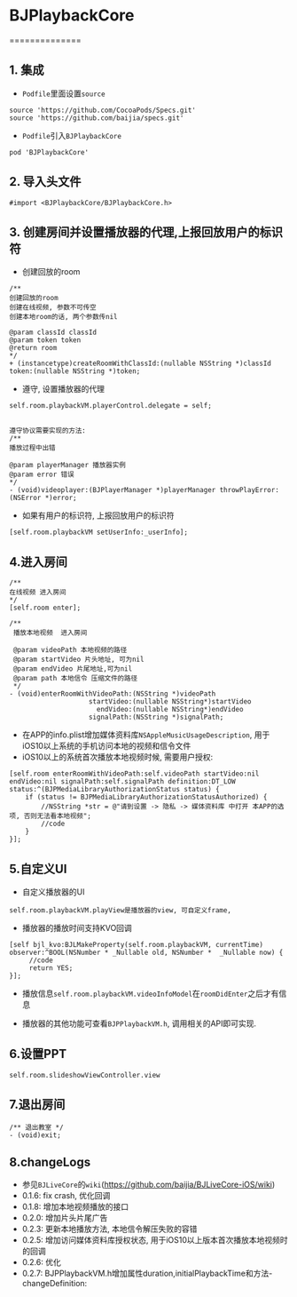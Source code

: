 # BJPlaybackCore

==============

## 1. 集成

- ```Podfile```里面设置```source```

``` 
source 'https://github.com/CocoaPods/Specs.git'
source 'https://github.com/baijia/specs.git'
```
- ```Podfile```引入```BJPlaybackCore```

```
pod 'BJPlaybackCore' 
```

## 2. 导入头文件 
``` 
#import <BJPlaybackCore/BJPlaybackCore.h>
```

## 3. 创建房间并设置播放器的代理,上报回放用户的标识符
- 创建回放的room
```
/**
创建回放的room
创建在线视频, 参数不可传空
创建本地room的话, 两个参数传nil

@param classId classId
@param token token
@return room
*/
+ (instancetype)createRoomWithClassId:(nullable NSString *)classId token:(nullable NSString *)token;
```
- 遵守<BJPMProtocol>, 设置播放器的代理
```
self.room.playbackVM.playerControl.delegate = self;


遵守协议需要实现的方法:
/**
播放过程中出错

@param playerManager 播放器实例
@param error 错误
*/
- (void)videoplayer:(BJPlayerManager *)playerManager throwPlayError:(NSError *)error;

```
- 如果有用户的标识符, 上报回放用户的标识符
```
[self.room.playbackVM setUserInfo:_userInfo];
```


## 4.进入房间
```
/**
在线视频 进入房间
*/
[self.room enter];

/**
 播放本地视频  进入房间

 @param videoPath 本地视频的路径
 @param startVideo 片头地址, 可为nil
 @param endVideo 片尾地址,可为nil
 @param path 本地信令 压缩文件的路径
 */
- (void)enterRoomWithVideoPath:(NSString *)videoPath
                    startVideo:(nullable NSString*)startVideo
                      endVideo:(nullable NSString*)endVideo
                    signalPath:(NSString *)signalPath;
```
- 在APP的info.plist增加媒体资料库```NSAppleMusicUsageDescription```, 用于iOS10以上系统的手机访问本地的视频和信令文件
- iOS10以上的系统首次播放本地视频时候, 需要用户授权:
```
[self.room enterRoomWithVideoPath:self.videoPath startVideo:nil endVideo:nil signalPath:self.signalPath definition:DT_LOW status:^(BJPMediaLibraryAuthorizationStatus status) {
    if (status != BJPMediaLibraryAuthorizationStatusAuthorized) {
        //NSString *str = @"请到设置 -> 隐私 -> 媒体资料库 中打开 本APP的选项, 否则无法看本地视频";
        //code 
    }
}];
```

## 5.自定义UI

- 自定义播放器的UI
```
self.room.playbackVM.playView是播放器的view, 可自定义frame,
```
- 播放器的播放时间支持KVO回调
```
[self bjl_kvo:BJLMakeProperty(self.room.playbackVM, currentTime) observer:^BOOL(NSNumber * _Nullable old, NSNumber *  _Nullable now) {
     //code
     return YES;
}];
```

- 播放信息```self.room.playbackVM.videoInfoModel```在```roomDidEnter```之后才有信息

- 播放器的其他功能可查看```BJPPlaybackVM.h```, 调用相关的API即可实现.

## 6.设置PPT
```
self.room.slideshowViewController.view
```
## 7.退出房间
```
/** 退出教室 */
- (void)exit;
```

## 8.changeLogs

- 参见```BJLiveCore```的```wiki```(https://github.com/baijia/BJLiveCore-iOS/wiki)
- 0.1.6: fix crash, 优化回调
- 0.1.8: 增加本地视频播放的接口
- 0.2.0: 增加片头片尾广告
- 0.2.3: 更新本地播放方法, 本地信令解压失败的容错
- 0.2.5: 增加访问媒体资料库授权状态, 用于iOS10以上版本首次播放本地视频时的回调
- 0.2.6: 优化
- 0.2.7: BJPPlaybackVM.h增加属性duration,initialPlaybackTime和方法-changeDefinition:
